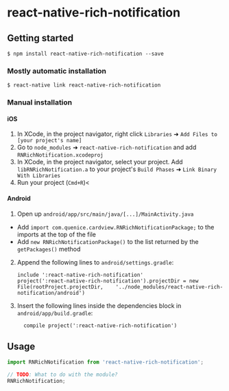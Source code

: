 
# react-native-rich-notification

## Getting started

`$ npm install react-native-rich-notification --save`

### Mostly automatic installation

`$ react-native link react-native-rich-notification`

### Manual installation


#### iOS

1. In XCode, in the project navigator, right click `Libraries` ➜ `Add Files to [your project's name]`
2. Go to `node_modules` ➜ `react-native-rich-notification` and add `RNRichNotification.xcodeproj`
3. In XCode, in the project navigator, select your project. Add `libRNRichNotification.a` to your project's `Build Phases` ➜ `Link Binary With Libraries`
4. Run your project (`Cmd+R`)<

#### Android

1. Open up `android/app/src/main/java/[...]/MainActivity.java`
  - Add `import com.quenice.cardview.RNRichNotificationPackage;` to the imports at the top of the file
  - Add `new RNRichNotificationPackage()` to the list returned by the `getPackages()` method
2. Append the following lines to `android/settings.gradle`:
  	```
  	include ':react-native-rich-notification'
  	project(':react-native-rich-notification').projectDir = new File(rootProject.projectDir, 	'../node_modules/react-native-rich-notification/android')
  	```
3. Insert the following lines inside the dependencies block in `android/app/build.gradle`:
  	```
      compile project(':react-native-rich-notification')
  	```


## Usage
```javascript
import RNRichNotification from 'react-native-rich-notification';

// TODO: What to do with the module?
RNRichNotification;
```
  